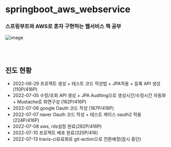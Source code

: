 # springboot_aws_webservice
### **스프링부트와 AWS로 혼자 구현하는 웹서비스 책 공부**

![image](https://user-images.githubusercontent.com/42925746/176326369-2694c43d-2917-4869-a97a-89e7ac6b7c3a.png)



</br></br>
## 진도 현황 

- 2022-06-29 프로젝트 생성 + 테스트 코드 작성법 + JPA적용 + 등록 API 생성(110P/416P)
- 2022-07-05 수정/조회 API 생성 + JPA Auditing으로 생성시간/수정시간 자동화 + Mustache로 화면구성 (162P/416P)
- 2022-07-06 google Oauth 코드 작성 (187P/416P)
- 2022-07-07 naver Oauth 코드 작성 + 테스트 케이스 oauth2 적용(224P/416P)
- 2022-07-08 aws, rds설정 완료(282P/416P)
- 2022-07-10 프로젝트 배포 완료(320P/416)
- 2022-07-13 travis-ci유료화로 git-action으로 전환예정(잠시 중단)
